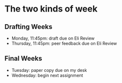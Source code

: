 # The two kinds of week

## Drafting Weeks

* Monday, 11:45pm: draft due on Eli Review
* Thursday, 11:45pm: peer feedback due on Eli Review

## Final Weeks

* Tuesday: paper copy due on my desk
* Wednesday: begin next assignment